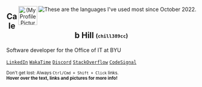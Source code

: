 <p align="center">
 <a href="https://wakatime.com/@chill389cc" target="_blank"><img title="These are the languages I've used most since October 2022." align="right" src="https://github-readme-stats.vercel.app/api/wakatime?username=chill389cc&theme=tokyonight&layout=compact&range=all_time&hide=JSON,YAML,Other,Git,git%20Config,PowerShell,SCSS,CSS,text,HCL,XML,CMake,Shell%20Script,Gitignore%20file,gitignore,Makefile,SourceMap,AUTO_DETECTED,TSConfig,sshconfig,confini,textmate,IDEA_MODULE,Groovy,Gradle,.env%20file,CSV/TSV,yarn.lock,Bash,API%20Blueprint,Markdown,Docker,TOML,Jade,Pug,Svelte,SVG"/></a>
  <a href="#"><img align="right" title="Sometimes I use this frog as my profile picture." width="50px" src="https://secure.gravatar.com/avatar/7087ef0468968fd76ab54243579fb6d4" align="center" alt="(My Profile Picture)" /></a>
 <!-- Add a better link to the frog image -->
 <h2 title="Welcome to my GitHub profile!" align="center">Caleb Hill <sub><sup>(<code>chill389cc</code>)</sup></sub></h2>
</p>

<!--
- Full-stack software developer for the Office of IT on BYU Campus
- Works with NodeJS, Typescript, Vue/Nuxt, SQL, Terraform (on AWS), and Postman on a daily basis
- Also uses C, C++, Python, Excel, HTML/CSS and always looking to learn new technologies and languages.
- Loves working on personal projects like [tfvm-windows](https://github.com/jsterner30/tfvm-windows)
-->

<!--<a href="https://wakatime.com/@chill389cc" target="_blank"><img title="These stats are for the last 2 weeks" align="right" src="https://github-readme-stats.vercel.app/api/wakatime?username=chill389cc&theme=tokyonight&layout=compact&hide=JSON,YAML"/></a>-->
<span title="I work with NodeJS, Typescript, Vue/Nuxt, SQL, Terraform (for AWS), and Postman on a daily basis here.">Software developer for the Office of IT at BYU</span>

<!--#### Where You Can Find Me-->
<a href="https://www.linkedin.com/in/calebahill/"                             title="Feel free to connect with me!"                       >`LinkedIn`</a>
<a href="https://wakatime.com/@chill389cc"                                    title="This great app tracks my coding time and languages." >`WakaTime`</a>
<a href="#?my_discord_username=chill389cc"                                    title="add me: chill389cc"                                  >`Discord`</a>
<a href="https://stackoverflow.com/users/6901706/chill389cc?tab=topactivity"  title="Solving problems is a favorite pasttime."            >`StackOverflow`</a>
<a href="https://app.codesignal.com/profile/chill389cc"                       title="Code interview practice is a necessity"              >`CodeSignal`</a>
<!--<em><a href="mailto: hillcaleb@protonmail.com"                                title="My 'business' email"                                 >`hillcaleb@protonmail.com`</a></em>-->
<!--<em><a href="mailto: chill389cc@gmail.com"                                    title="My informal email"                                   >`chill389cc@gmail.com`</a></em>-->
<!-- <a href="https://www.npmjs.com/~chill389cc"             title="I've published one or two things here.">`npm`</a> -->
<!-- <a href="https://www.cemetech.net/forum/profile.php?mode=viewprofile&u=11934" title="Come see my first coding site!">`Cemetech`</a> -->
<!-- <a href="https://monkeytype.com/profile/chill389cc"     title="I like typing">`Monkeytype`</a> -->
<!-- <a href="https://www.postman.com/chill389cc"            title="Postman makes API's fun.">`Postman`</a> -->
<!--[`Gravatar`](https://en.gravatar.com/calebahill7)-->

<sub><span title="target=&quot;_blank&quot; doesn't work in markdown :(">Don't get lost: Always `Ctrl/Cmd + Shift + Click` links.</span></sub><br/>
<sup><span title="Just like that! Great job.">**Hover over the text, links and pictures for more info!**</span></sup>

<!--<img align="right" title="Reach out to collaborate or with any questions!" src="https://readme-typing-svg.demolab.com?font=Fira+Code&size=9&duration=1000&pause=1000&color=58A6FF&multiline=true&width=331&height=44&lines=I'm+a+student+at+Brigham+Young+University+studying+Computer+Science.;I'm+currently+living+in+Provo%2C+UT+and+I+hope+to+graduate+in+Winter+of+2024.;I%E2%80%99m+interested+in+software+engineering+and+solving+problems+efficiently." alt="Typing SVG" />-->
 <!-- edit: https://readme-typing-svg.demolab.com/demo/ -->

<!-- ![My GitHub Stats](https://github-readme-stats.vercel.app/api?username=chill389cc&count_private=true&hide=stars,prs,issues,contribs&theme=tokyonight) -->

<!--
Cool Vercell Visualizations that I could use one day when I write more public code:
Shows my (public) stats:
https://github-readme-stats.vercel.app/api?username=chill389cc

Shows which languages I like the most:
https://github-readme-stats.vercel.app/api/top-langs/?username=chill389cc

both of these don't show things from private orgs though so I'm basically toast


Ones I could use someday:
https://komarev.com/ghpvc/?username=3kh0&label=Profile Visitors&color=001eff&style=flat

  <img alt="" src="https://img.shields.io/badge/Uses-Firefox-red/?logo=firefoxbrowser&color=ff9500">

https://placeholder.com/
-->

<!--
Notes to myself for future editing!
I think maybe a cool effect for the tags would be alternating <sup><sub> and <sub><sup> tags. I should experiment with other html-markdown combinations to create a profile that is unique and eye-catching, memorable, but not intrusive or ugly, or confusing. Just enough information to be cool.
-->

